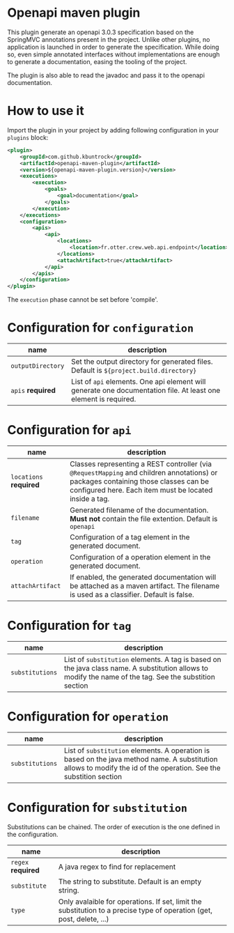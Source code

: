 # Openapi maven plugin

This plugin generate an openapi 3.0.3 specification based on the SpringMVC annotations present in the project. Unlike other plugins, no application is launched in order to generate the specification. 
While doing so, even simple annotated interfaces without implementations are enough to generate a documentation, easing the tooling of the project. 

The plugin is also able to read the javadoc and pass it to the openapi documentation. 

# How to use it

Import the plugin in your project by adding following configuration in your `plugins` block:

```xml
<plugin>
	<groupId>com.github.kbuntrock</groupId>
	<artifactId>openapi-maven-plugin</artifactId>
	<version>${openapi-maven-plugin.version}</version>
	<executions>
		<execution>
			<goals>
				<goal>documentation</goal>
			</goals>
		</execution>
	</executions>
	<configuration>
		<apis>
			<api>
				<locations>
					<location>fr.otter.crew.web.api.endpoint</location>
				</locations>
				<attachArtifact>true</attachArtifact>
			</api>
		</apis>
	</configuration>
</plugin>
```

The `execution` phase cannot be set before 'compile'.

# Configuration for `configuration`

| **name** | **description** |
|------------------------|------------------------------------------------------------------------------------------------------------------------------------------------------------------------------------------------------------------------------|
| `outputDirectory` | Set the output directory for generated files. Default is `${project.build.directory}` |
| `apis` **required** | List of `api` elements. One api element will generate one documentation file. At least one element is required. |

# Configuration for `api`

| **name** | **description** |
|------------------------|------------------------------------------------------------------------------------------------------------------------------------------------------------------------------------------------------------------------------|
| `locations` **required**| Classes representing a REST controller (via ```@RequestMapping``` and children annotations) or packages containing those classes can be configured here. Each item must be located inside a <location> tag. |
| `filename` | Generated filename of the documentation. **Must not** contain the file extention. Default is `openapi` |
| `tag` | Configuration of a tag element in the generated document. |
| `operation` | Configuration of a operation element in the generated document. |
| `attachArtifact` | If enabled, the generated documentation will be attached as a maven artifact. The filename is used as a classifier. Default is false. |

# Configuration for `tag`

| **name** | **description** |
|------------------------|------------------------------------------------------------------------------------------------------------------------------------------------------------------------------------------------------------------------------|
| `substitutions` | List of `substitution` elements. A tag is based on the java class name. A substitution allows to modify the name of the tag. See the substition section |

# Configuration for `operation`

| **name** | **description** |
|------------------------|------------------------------------------------------------------------------------------------------------------------------------------------------------------------------------------------------------------------------|
| `substitutions` | List of `substitution` elements. A operation is based on the java method name. A substitution allows to modify the id of the operation. See the substition section |

# Configuration for `substitution`

Substitutions can be chained. The order of execution is the one defined in the configuration.

| **name** | **description** |
|------------------------|------------------------------------------------------------------------------------------------------------------------------------------------------------------------------------------------------------------------------|
| `regex` **required** | A java regex to find for replacement |
| `substitute` | The string to substitute. Default is an empty string. |
| `type` | Only avalaible for operations. If set, limit the substitution to a precise type of operation (get, post, delete, ...) |